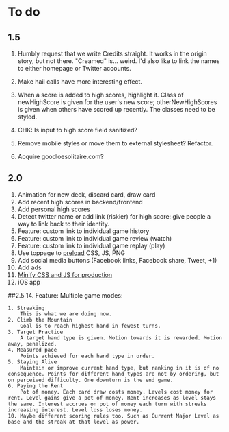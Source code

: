 # To do

## 1.5

1. Humbly request that we write Credits straight. It works in the origin story, but not there. "Creamed" is... weird. I'd also like to link the names to either homepage or Twitter accounts.

2. Make hail calls have more interesting effect.

3. When a score is added to high scores, highlight it. Class of newHighScore is given for the user's new score; otherNewHighScores is given when others have scored up recently. The classes need to be styled.

3. CHK: Is input to high score field sanitized?

6. Remove mobile styles or move them to external stylesheet? Refactor.

7. Acquire goodloesolitaire.com?

## 2.0

1. Animation for new deck, discard card, draw card
9. Add recent high scores in backend/frontend
10. Add personal high scores
11. Detect twitter name or add link (riskier) for high score: give people a way to link back to their identity.
13. Feature: custom link to individual game history
14. Feature: custom link to individual game review (watch)
15. Feature: custom link to individual game replay (play)
5. Use toppage to [preload](http://stackoverflow.com/questions/1059793/pre-loading-external-files-css-javascript-for-other-pages) CSS, JS, PNG
4. Add social media buttons (Facebook links, Facebook share, Tweet, +1)
5. Add ads
16. [Minify CSS and JS for production](http://developer.yahoo.com/yui/compressor/)
17. iOS app


##2.5
14. Feature: Multiple game modes:

	1. Streaking
		This is what we are doing now.
	2. Climb the Mountain
		Goal is to reach highest hand in fewest turns.
	3. Target Practice
		A target hand type is given. Motion towards it is rewarded. Motion away, penalized.
	4. Measured pace
		Points achieved for each hand type in order. 
	5. Staying Alive
		Maintain or improve current hand type, but ranking in it is of no consequence. Points for different hand types are not by ordering, but on perceived difficulty. One downturn is the end game.
	6. Paying the Rent	
		Pot of money. Each card draw costs money. Levels cost money for rent. Level gains give a pot of money. Rent increases as level stays the same. Interest accrues on pot of money each turn with streaks increasing interest. Level loss loses money.
	10. Maybe different scoring rules too. Such as Current Major Level as base and the streak at that level as power. 